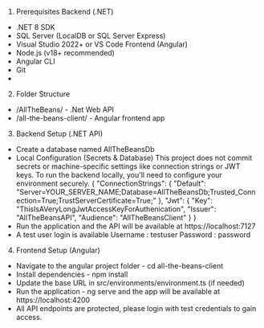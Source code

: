 1. Prerequisites
Backend (.NET)
- .NET 8 SDK
- SQL Server (LocalDB or SQL Server Express)
- Visual Studio 2022+ or VS Code
Frontend (Angular)
- Node.js (v18+ recommended)
- Angular CLI
- Git
- 
2.  Folder Structure
  - /AllTheBeans/ - .Net Web API
  - /all-the-beans-client/ - Angular frontend app
    
3. Backend Setup (.NET API)
- Create a database named AllTheBeansDb
- Local Configuration (Secrets & Database)
  This project does not commit secrets or machine-specific settings like connection strings or JWT keys. To run the backend locally, you'll need to configure your    environment securely.
  {
  "ConnectionStrings": {
    "Default": "Server=YOUR_SERVER_NAME;Database=AllTheBeansDb;Trusted_Connection=True;TrustServerCertificate=True;"
  },
  "Jwt": {
    "Key": "ThisIsAVeryLongJwtAccessKeyForAuthenication",
    "Issuer": "AllTheBeansAPI",
    "Audience": "AllTheBeansClient"
  }
  }
- Run the application and the API will be available at https://localhost:7127
- A test user login is available
  Username : testuser
  Password : password
  
4. Frontend Setup (Angular)
- Navigate to the angular project folder  - cd all-the-beans-client
- Install dependencies - npm install
- Update the base URL in src/environments/environment.ts (if needed)
- Run the application - ng serve and the app will be available at https://localhost:4200
- All API endpoints are protected, please login with test credentials to gain access.

   

